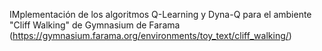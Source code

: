 IMplementación de los algoritmos Q-Learning y Dyna-Q para el ambiente "Cliff Walking" de Gymnasium de Farama (https://gymnasium.farama.org/environments/toy_text/cliff_walking/)



